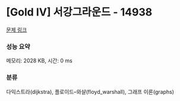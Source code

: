 # [Gold IV] 서강그라운드 - 14938 

[문제 링크](https://www.acmicpc.net/problem/14938) 

### 성능 요약

메모리: 2028 KB, 시간: 0 ms

### 분류

다익스트라(dijkstra), 플로이드–와샬(floyd_warshall), 그래프 이론(graphs)

